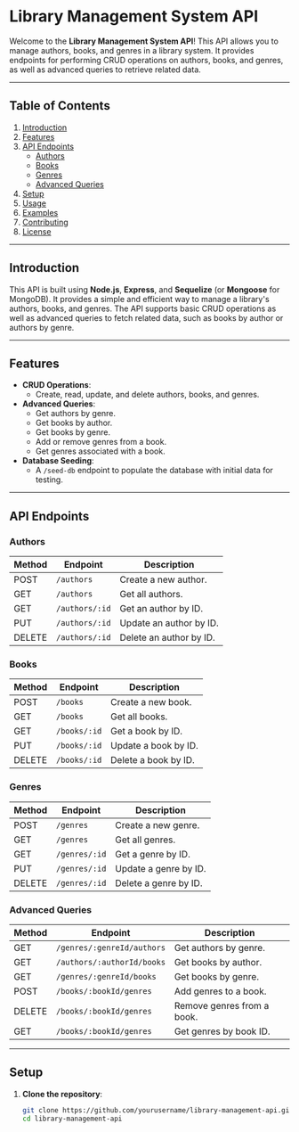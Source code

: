 # Library Management System API

Welcome to the **Library Management System API**! This API allows you to manage authors, books, and genres in a library system. It provides endpoints for performing CRUD operations on authors, books, and genres, as well as advanced queries to retrieve related data.

---

## Table of Contents

1. [Introduction](#introduction)
2. [Features](#features)
3. [API Endpoints](#api-endpoints)
   - [Authors](#authors)
   - [Books](#books)
   - [Genres](#genres)
   - [Advanced Queries](#advanced-queries)
4. [Setup](#setup)
5. [Usage](#usage)
6. [Examples](#examples)
7. [Contributing](#contributing)
8. [License](#license)

---

## Introduction

This API is built using **Node.js**, **Express**, and **Sequelize** (or **Mongoose** for MongoDB). It provides a simple and efficient way to manage a library's authors, books, and genres. The API supports basic CRUD operations as well as advanced queries to fetch related data, such as books by author or authors by genre.

---

## Features

- **CRUD Operations**:
  - Create, read, update, and delete authors, books, and genres.
- **Advanced Queries**:
  - Get authors by genre.
  - Get books by author.
  - Get books by genre.
  - Add or remove genres from a book.
  - Get genres associated with a book.
- **Database Seeding**:
  - A `/seed-db` endpoint to populate the database with initial data for testing.

---

## API Endpoints

### Authors

| Method | Endpoint            | Description                          |
|--------|---------------------|--------------------------------------|
| POST   | `/authors`          | Create a new author.                 |
| GET    | `/authors`          | Get all authors.                     |
| GET    | `/authors/:id`      | Get an author by ID.                 |
| PUT    | `/authors/:id`      | Update an author by ID.              |
| DELETE | `/authors/:id`      | Delete an author by ID.              |

### Books

| Method | Endpoint            | Description                          |
|--------|---------------------|--------------------------------------|
| POST   | `/books`            | Create a new book.                   |
| GET    | `/books`            | Get all books.                       |
| GET    | `/books/:id`        | Get a book by ID.                    |
| PUT    | `/books/:id`        | Update a book by ID.                 |
| DELETE | `/books/:id`        | Delete a book by ID.                 |

### Genres

| Method | Endpoint            | Description                          |
|--------|---------------------|--------------------------------------|
| POST   | `/genres`           | Create a new genre.                  |
| GET    | `/genres`           | Get all genres.                      |
| GET    | `/genres/:id`       | Get a genre by ID.                   |
| PUT    | `/genres/:id`       | Update a genre by ID.                |
| DELETE | `/genres/:id`       | Delete a genre by ID.                |

### Advanced Queries

| Method | Endpoint                          | Description                          |
|--------|-----------------------------------|--------------------------------------|
| GET    | `/genres/:genreId/authors`        | Get authors by genre.                |
| GET    | `/authors/:authorId/books`        | Get books by author.                 |
| GET    | `/genres/:genreId/books`          | Get books by genre.                  |
| POST   | `/books/:bookId/genres`           | Add genres to a book.                |
| DELETE | `/books/:bookId/genres`           | Remove genres from a book.           |
| GET    | `/books/:bookId/genres`           | Get genres by book ID.               |

---

## Setup

1. **Clone the repository**:
   ```bash
   git clone https://github.com/yourusername/library-management-api.git
   cd library-management-api